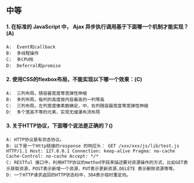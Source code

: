 ## 中等

#### 1. 在标准的 JavaScript 中， Ajax 异步执行调用基于下面哪一个机制才能实现？(A)

    A:  Event和callback
    B:  多线程操作
    C:  多CPU核
    D:  Deferral和promise

#### 2. 使用CSS的flexbox布局，不能实现以下哪一个效果：(C)

    A:  三列布局，随容器宽度等宽弹性伸缩
    B:  多列布局，每列的高度按内容最高的一列等高
    C:  三列布局，左列宽度像素数确定，中、右列随容器宽度等宽弹性伸缩
    D:  多个宽高不等的元素，实现无缝瀑布流布局

#### 3. 关于HTTP协议，下面哪个说法是正确的？()

    A: HTTP协议是有状态协议。
    B: 以下是一个Http链接的response 的响应头： GET /xxx/xxx/js/lib/test.js HTTP/1.1 Host: 127.0.0.1 Connection: keep-alive Pragma: no-cache Cache-Control: no-cache Accept: */*
    C: RESTful 接口中，利用HTTP协议的method字段来描述要对资源操作的方式，比如GET表示获取资源，POST表示新增一个资源，PUT表示更新资源,DELETE 表示删除资源等等。
    D: 一个HTTP请求返回的HTTP状态码中，304表示临时重定向。